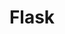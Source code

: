 ---
layout: chapter
title: Flask
slides:

  - class: title-slide
    content: |

      ![Gather Workshops Logo]([[BASE_URL]]/theme/assets/images/gw_logo.png)

      # Flask
      _Running a Python website_





  - content: |

      ## What the heck is Flask?

  - content: |

      ### Python framework for websites

  - content: |

      ### HTML and CSS website with python behind it

  - content: |

      ### allows you to run code before displaying a page

  - content: |

      ### allows you to re-use code across pages

  - content: |

      ### built in support for database access




  - content: |
      
      ## Set up new project from starter

  - content: |

      ### copy files assets/zip/flask-starter.zip

  - content: |

      ### put files in project folder

  - content: |
      
      ### simple tour






  - content: |
      
      ## Run project

  - content: |

      ### open shell

  - content: |

      ### navigate to project

  - content: |
      
      ### run runserver.py

  - content: |

      ### open in browser



  - content: |

      ## Create routes and templates

  - content: |
      
      ### route for upload

  - content: |
      
      ### template for upload

  - content: |
      
      ### route for login

  - content: |

      ### template for login

  - content: |

      ### route for user profile

  - content: |
      
      ### template for user profile






  - content: |
      
      ## Create navigation

  - content: |

      ### create nav bar include

  - content: |

      ### write html for nav bar

  - content: |
      
      ### include in all templates





  - content: |

      ![Thumbs Up!]([[BASE_URL]]/theme/assets/images/thumbs-up.svg){: height="200"}

      ## Flask: Complete!

      [Take me to the next chapter!](web-forms.html)

---